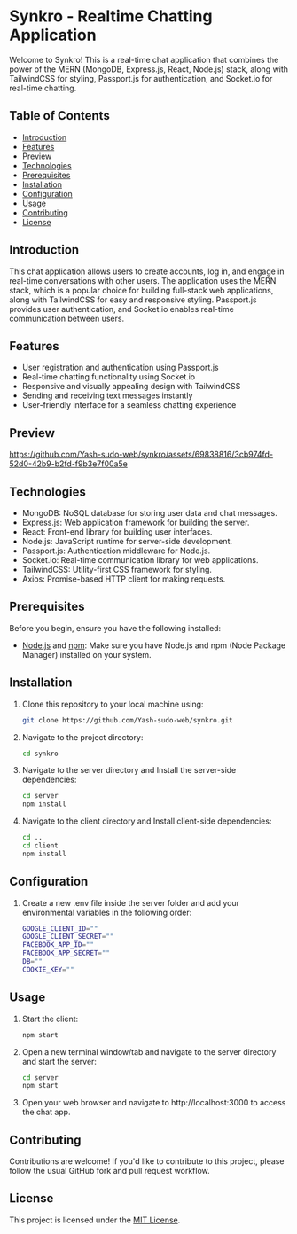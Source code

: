 # Synkro - Realtime Chatting Application

Welcome to Synkro! This is a real-time chat application that combines the power of the MERN (MongoDB, Express.js, React, Node.js) stack, along with TailwindCSS for styling, Passport.js for authentication, and Socket.io for real-time chatting.

## Table of Contents

- [Introduction](#introduction)
- [Features](#features)
- [Preview](#preview)
- [Technologies](#technologies)
- [Prerequisites](#prerequisites)
- [Installation](#installation)
- [Configuration](#configuration)
- [Usage](#usage)
- [Contributing](#contributing)
- [License](#license)

## Introduction

This chat application allows users to create accounts, log in, and engage in real-time conversations with other users. The application uses the MERN stack, which is a popular choice for building full-stack web applications, along with TailwindCSS for easy and responsive styling. Passport.js provides user authentication, and Socket.io enables real-time communication between users.

## Features

- User registration and authentication using Passport.js
- Real-time chatting functionality using Socket.io
- Responsive and visually appealing design with TailwindCSS
- Sending and receiving text messages instantly
- User-friendly interface for a seamless chatting experience

## Preview

https://github.com/Yash-sudo-web/synkro/assets/69838816/3cb974fd-52d0-42b9-b2fd-f9b3e7f00a5e

## Technologies
 - MongoDB: NoSQL database for storing user data and chat messages.
 - Express.js: Web application framework for building the server.
 - React: Front-end library for building user interfaces.
 - Node.js: JavaScript runtime for server-side development.
 - Passport.js: Authentication middleware for Node.js.
 - Socket.io: Real-time communication library for web applications.
 - TailwindCSS: Utility-first CSS framework for styling.
 - Axios: Promise-based HTTP client for making requests.

## Prerequisites

Before you begin, ensure you have the following installed:

- [Node.js](https://nodejs.org/) and [npm](https://www.npmjs.com/): Make sure you have Node.js and npm (Node Package Manager) installed on your system.

## Installation

1. Clone this repository to your local machine using:

   ```bash
   git clone https://github.com/Yash-sudo-web/synkro.git

2. Navigate to the project directory:

    ```bash
    cd synkro

3. Navigate to the server directory and Install the server-side dependencies:

    ```bash
    cd server
    npm install

4. Navigate to the client directory and Install client-side dependencies:

    ```bash
    cd ..
    cd client
    npm install

## Configuration

1. Create a new .env file inside the server folder and add your environmental variables in the following order:

    ```bash
    GOOGLE_CLIENT_ID=""
    GOOGLE_CLIENT_SECRET=""
    FACEBOOK_APP_ID=""
    FACEBOOK_APP_SECRET=""
    DB=""
    COOKIE_KEY=""

## Usage

1. Start the client:

   ```bash
   npm start

2. Open a new terminal window/tab and navigate to the server directory and start the server:

    ```bash
    cd server
    npm start

3. Open your web browser and navigate to http://localhost:3000 to access the chat app.

## Contributing

Contributions are welcome! If you'd like to contribute to this project, please follow the usual GitHub fork and pull request workflow.

## License

This project is licensed under the [MIT License](https://github.com/Yash-sudo-web/synkro/blob/master/LICENSE).
